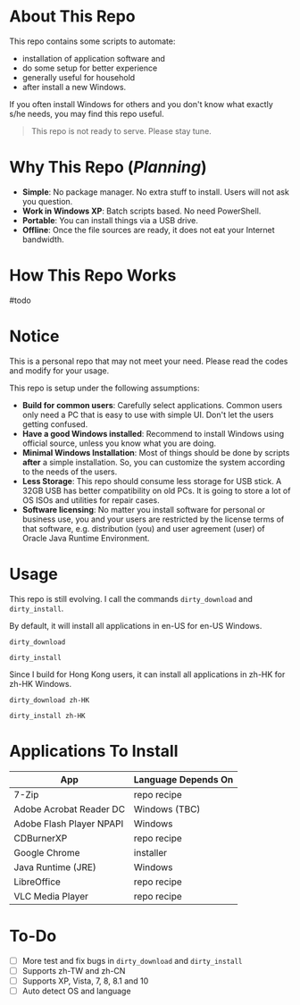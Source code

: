 # About This Repo

This repo contains some scripts to automate:

- installation of application software and
- do some setup for better experience
- generally useful for household
- after install a new Windows.

If you often install Windows for others and you don't know what exactly s/he needs, you may find this repo useful.

> This repo is not ready to serve. Please stay tune.

# Why This Repo (*Planning*)

- **Simple**: No package manager. No extra stuff to install. Users will not ask you question.
- **Work in Windows XP**: Batch scripts based. No need PowerShell.
- **Portable**: You can install things via a USB drive.
- **Offline**: Once the file sources are ready, it does not eat your Internet bandwidth.

# How This Repo Works

\#todo


# Notice

This is a personal repo that may not meet your need. Please read the codes and modify for your usage.

This repo is setup under the following assumptions:

- **Build for common users**: Carefully select applications. Common users only need a PC that is easy to use with simple UI. Don't let the users getting confused.
- **Have a good Windows installed**: Recommend to install Windows using official source, unless you know what you are doing.
- **Minimal Windows Installation**: Most of things should be done by scripts **after** a simple installation. So, you can customize the system according to the needs of the users.
- **Less Storage**: This repo should consume less storage for USB stick. A 32GB USB has better compatibility on old PCs. It is going to store a lot of OS ISOs and utilities for repair cases.
- **Software licensing**: No matter you install software for personal or business use, you and your users are restricted by the license terms of that software, e.g. distribution (you) and user agreement (user) of Oracle Java Runtime Environment.

# Usage

This repo is still evolving. I call the commands `dirty_download` and `dirty_install`.

By default, it will install all applications in en-US for en-US Windows.

```batch
dirty_download

dirty_install
```

Since I build for Hong Kong users, it can install all applications in zh-HK for zh-HK Windows.

```batch
dirty_download zh-HK

dirty_install zh-HK
```

# Applications To Install

| App | Language Depends On |
| --- | ------------------- |
| 7-Zip                    | repo recipe |
| Adobe Acrobat Reader DC  | Windows (TBC) |
| Adobe Flash Player NPAPI | Windows |
| CDBurnerXP               | repo recipe |
| Google Chrome            | installer |
| Java Runtime (JRE)       | Windows |
| LibreOffice              | repo recipe |
| VLC Media Player         | repo recipe |

# To-Do

- [ ] More test and fix bugs in `dirty_download` and `dirty_install`
- [ ] Supports zh-TW and zh-CN
- [ ] Supports XP, Vista, 7, 8, 8.1 and 10
- [ ] Auto detect OS and language
